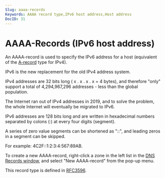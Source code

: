 ```yaml
---
Slug: aaaa-records
Keywords: AAAA record type,IPv6 host address,Host address
DocID: 31
---
```

# AAAA-Records (IPv6 host address)

An AAAA-record is used to specify the IPv6 address for a host (equivalent of the [A-record](rec_a.md) type for IPv4).

IPv6 is the new replacement for the old IPv4 address system.

IPv4 addresses are 32 bits long ( x . x . x . x = 4 bytes), and therefore "only" support a total of 4,294,967,296 addresses - less than the global population.

The Internet ran out of IPv4 addresses in 2019, and to solve the problem, the whole Internet will eventually be migrated to IPv6.

IPv6 addresses are 128 bits long and are written in hexadecimal numbers separated by colons (:) at every four digits (segment).

A series of zero value segments can be shortened as "::", and leading zeros in a segment can be skipped.

For example: 4C2F::1:2:3:4:567:89AB.

To create a new AAAA-record, right-click a zone in the left list in the [DNS Records window](wd_records.md), and select "New AAAA-record" from the pop-up menu.

This record type is defined in [RFC3596](http://www.rfc-editor.org/rfc/rfc3596.txt).
